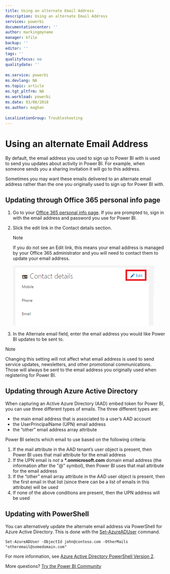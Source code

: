 ```yaml
---
title: Using an alternate Email Address
description: Using an alternate Email Address
services: powerbi
documentationcenter: ''
author: markingmyname
manager: kfile
backup: ''
editor: ''
tags: ''
qualityfocus: no
qualitydate: ''

ms.service: powerbi
ms.devlang: NA
ms.topic: article
ms.tgt_pltfrm: NA
ms.workload: powerbi
ms.date: 03/08/2018
ms.author: maghan

LocalizationGroup: Troubleshooting
---
```

# Using an alternate Email Address
By default, the email address you used to sign up to Power BI with is used to send you updates about activity in Power BI.  For example, when someone sends you a sharing invitation it will go to this address.

Sometimes you may want these emails delivered to an alternate email address rather than the one you originally used to sign up for Power BI with.

## Updating through Office 365 personal info page
1. Go to your [Office 365 personal info page](https://portal.office.com/account/#personalinfo).  If you are prompted to, sign in with the email address and password you use for Power BI.
2. Slick the edit link in the Contact details section.  
   
   > [!NOTE]
   > If you do not see an Edit link, this means your email address is managed by your Office 365 administrator and you will need to contact them to update your email address.
   > 
   > 
   
   ![](media/service-admin-alternate-email-address-for-power-bi/contact-details.png)
3. In the Alternate email field, enter the email address you would like Power BI updates to be sent to.

> [!NOTE]
> Changing this setting will not affect what email address is used to send service updates, newsletters, and other promotional communications.  Those will always be sent to the email address you originally used when registering for Power BI.
> 
> 

## Updating through Azure Active Directory
When capturing an Active Azure Directory (AAD) embed token for Power BI, you can use three different types of emails. The three different types are:

* the main email address that is associated to a user’s AAD account
* the UserPrincipalName (UPN) email address
* the “other” email address array attribute

Power BI selects which email to use based on the following criteria:
1.  If the mail attribute in the AAD tenant’s user object is present, then Power BI uses that mail attribute for the email address
2.  If the UPN email is *not* a **\*.onmicrosoft.com** domain email address (the information after the "@" symbol), then Power BI uses that mail attribute for the email address
3.  If the “other” email array attribute in the AAD user object is present, then the first email in that list (since there can be a list of emails in this attribute) will be used
4. If none of the above conditions are present, then the UPN address will be used

## Updating with PowerShell
You can alternatively update the alternate email address via PowerShell for Azure Active Directory. This is done with the [Set-AzureADUser](https://docs.microsoft.com/powershell/module/azuread/set-azureaduser) command.

```
Set-AzureADUser -ObjectId john@contoso.com -OtherMails "otheremail@somedomain.com"
```

For more information, see [Azure Active Directory PowerShell Version 2](https://docs.microsoft.com/powershell/azure/active-directory/install-adv2).

More questions? [Try the Power BI Community](http://community.powerbi.com/)


